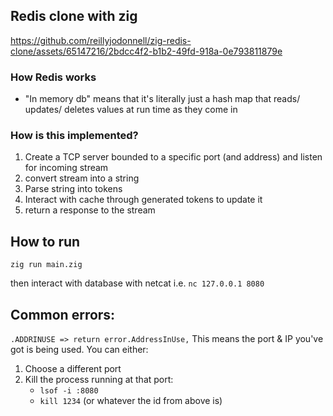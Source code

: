 ## Redis clone with zig

https://github.com/reillyjodonnell/zig-redis-clone/assets/65147216/2bdcc4f2-b1b2-49fd-918a-0e793811879e

### How Redis works

- "In memory db" means that it's literally just a hash map that reads/ updates/ deletes values at run time as they come in

### How is this implemented?

1. Create a TCP server bounded to a specific port (and address) and listen for incoming stream
2. convert stream into a string
3. Parse string into tokens
4. Interact with cache through generated tokens to update it
5. return a response to the stream

## How to run

`zig run main.zig`

then interact with database with netcat
i.e. `nc 127.0.0.1 8080`

## Common errors:

`.ADDRINUSE => return error.AddressInUse,`
This means the port & IP you've got is being used. You can either:

1. Choose a different port
2. Kill the process running at that port:
   - `lsof -i :8080`
   - `kill 1234` (or whatever the id from above is)

